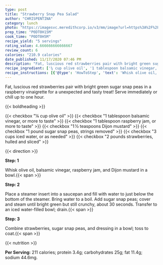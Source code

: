 ```yaml
---
type: post
title: "Strawberry Snap Pea Salad"
author: "CHRISPENTINA"
category: lunch
photo: "https://imagesvc.meredithcorp.io/v3/mm/image?url=https%3A%2F%2Fimages.media-allrecipes.com%2Fuserphotos%2F861260.jpg"
prep_time: "P0DT0H15M"
cook_time: "P0DT0H5M"
recipe_yield: "5 servings"
rating_value: 4.666666666666667
review_count: 6
calories: "210.9 calories"
date_published: 11/17/2020 07:46 PM
description: "Fat, luscious red strawberries pair with bright green sugar snap peas in a raspberry vinaigrette for a unexpected and tasty treat! Serve immediately or chill up to one hour."
recipe_ingredient: ['¼ cup olive oil', '1 tablespoon balsamic vinegar, or more to taste', '1 tablespoon raspberry jam, or more to taste', '1\u2009½ teaspoons Dijon mustard', '1 pound sugar snap peas, strings removed', '3 cups iced water, or as needed', '2 pounds strawberries, hulled and sliced']
recipe_instructions: [{'@type': 'HowToStep', 'text': 'Whisk olive oil, balsamic vinegar, raspberry jam, and Dijon mustard in a bowl.\n'}, {'@type': 'HowToStep', 'text': 'Place a steamer insert into a saucepan and fill with water to just below the bottom of the steamer. Bring water to a boil. Add sugar snap peas; cover and steam until bright green but still crunchy, about 30 seconds. Transfer to an iced water-filled bowl; drain.\n'}, {'@type': 'HowToStep', 'text': 'Combine strawberries, sugar snap peas, and dressing in a bowl; toss to coat.\n'}]
---
```


Fat, luscious red strawberries pair with bright green sugar snap peas in a raspberry vinaigrette for a unexpected and tasty treat! Serve immediately or chill up to one hour. 

{{< boldheading >}}

{{< checkbox "¼ cup olive oil" >}}
{{< checkbox "1 tablespoon balsamic vinegar, or more to taste" >}}
{{< checkbox "1 tablespoon raspberry jam, or more to taste" >}}
{{< checkbox "1 ½ teaspoons Dijon mustard" >}}
{{< checkbox "1 pound sugar snap peas, strings removed" >}}
{{< checkbox "3 cups iced water, or as needed" >}}
{{< checkbox "2 pounds strawberries, hulled and sliced" >}}


{{< direction >}}

**Step: 1**

Whisk olive oil, balsamic vinegar, raspberry jam, and Dijon mustard in a bowl.{{< span >}}

**Step: 2**

Place a steamer insert into a saucepan and fill with water to just below the bottom of the steamer. Bring water to a boil. Add sugar snap peas; cover and steam until bright green but still crunchy, about 30 seconds. Transfer to an iced water-filled bowl; drain.{{< span >}}

**Step: 3**

Combine strawberries, sugar snap peas, and dressing in a bowl; toss to coat.{{< span >}}

{{< nutrition >}}

**Per Serving:** 211 calories; protein 3.4g; carbohydrates 25g; fat 11.4g; sodium 44.6mg.